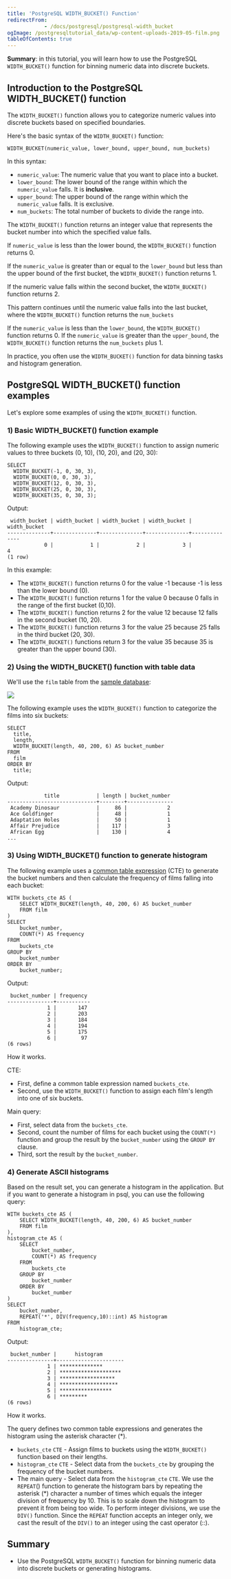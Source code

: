 ```yaml
---
title: 'PostgreSQL WIDTH_BUCKET() Function'
redirectFrom: 
            - /docs/postgresql/postgresql-width_bucket
ogImage: /postgresqltutorial_data/wp-content-uploads-2019-05-film.png
tableOfContents: true
---
```


**Summary**: in this tutorial, you will learn how to use the PostgreSQL `WIDTH_BUCKET()` function for binning numeric data into discrete buckets.

## Introduction to the PostgreSQL WIDTH_BUCKET() function

The `WIDTH_BUCKET()` function allows you to categorize numeric values into discrete buckets based on specified boundaries.

Here's the basic syntax of the `WIDTH_BUCKET()` function:

```
WIDTH_BUCKET(numeric_value, lower_bound, upper_bound, num_buckets)
```

In this syntax:

- `numeric_value`: The numeric value that you want to place into a bucket.
- `lower_bound`: The lower bound of the range within which the `numeric_value` falls. It is **inclusive**.
- `upper_bound`: The upper bound of the range within which the `numeric_value` falls. It is exclusive.
- `num_buckets`: The total number of buckets to divide the range into.

The `WIDTH_BUCKET()` function returns an integer value that represents the bucket number into which the specified value falls.

If `numeric_value` is less than the lower bound, the `WIDTH_BUCKET()` function returns 0.

If the `numeric_value` is greater than or equal to the `lower_bound` but less than the upper bound of the first bucket, the `WIDTH_BUCKET()` function returns 1.

If the numeric value falls within the second bucket, the `WIDTH_BUCKET()` function returns 2.

This pattern continues until the numeric value falls into the last bucket, where the `WIDTH_BUCKET()` function returns the `num_buckets`

If the `numeric_value` is less than the `lower_bound`, the `WIDTH_BUCKET()` function returns 0. If the `numeric_value` is greater than the `upper_bound`, the `WIDTH_BUCKET()` function returns the `num_buckets` plus 1.

In practice, you often use the `WIDTH_BUCKET()` function for data binning tasks and histogram generation.

## PostgreSQL WIDTH_BUCKET() function examples

Let's explore some examples of using the `WIDTH_BUCKET()` function.

### 1) Basic WIDTH_BUCKET() function example

The following example uses the `WIDTH_BUCKET()` function to assign numeric values to three buckets (0, 10), (10, 20), and (20, 30):

```
SELECT
  WIDTH_BUCKET(-1, 0, 30, 3),
  WIDTH_BUCKET(0, 0, 30, 3),
  WIDTH_BUCKET(12, 0, 30, 3),
  WIDTH_BUCKET(25, 0, 30, 3),
  WIDTH_BUCKET(35, 0, 30, 3);
```

Output:

```
 width_bucket | width_bucket | width_bucket | width_bucket | width_bucket
--------------+--------------+--------------+--------------+--------------
            0 |            1 |            2 |            3 |            4
(1 row)
```

In this example:

- The `WIDTH_BUCKET()` function returns 0 for the value -1 because -1 is less than the lower bound (0).
- The `WIDTH_BUCKET()` function returns 1 for the value 0 because 0 falls in the range of the first bucket (0,10).
- The `WIDTH_BUCKET()` function returns 2 for the value 12 because 12 falls in the second bucket (10, 20).
- The `WIDTH_BUCKET()` function returns 3 for the value 25 because 25 falls in the third bucket (20, 30).
- The `WIDTH_BUCKET()` functions return 3 for the value 35 because 35 is greater than the upper bound (30).

### 2) Using the WIDTH_BUCKET() function with table data

We'll use the `film` table from the [sample database](/docs/postgresql/postgresql-getting-started/postgresql-sample-database):

![](/postgresqltutorial_data/wp-content-uploads-2019-05-film.png)

The following example uses the `WIDTH_BUCKET()` function to categorize the films into six buckets:

```
SELECT
  title,
  length,
  WIDTH_BUCKET(length, 40, 200, 6) AS bucket_number
FROM
  film
ORDER BY
  title;
```

Output:

```
            title            | length | bucket_number
-----------------------------+--------+---------------
 Academy Dinosaur            |     86 |             2
 Ace Goldfinger              |     48 |             1
 Adaptation Holes            |     50 |             1
 Affair Prejudice            |    117 |             3
 African Egg                 |    130 |             4
...
```

### 3) Using WIDTH_BUCKET() function to generate histogram

The following example uses a [common table expression](/docs/postgresql/postgresql-cte) (CTE) to generate the bucket numbers and then calculate the frequency of films falling into each bucket:

```
WITH buckets_cte AS (
    SELECT WIDTH_BUCKET(length, 40, 200, 6) AS bucket_number
    FROM film
)
SELECT
    bucket_number,
    COUNT(*) AS frequency
FROM
    buckets_cte
GROUP BY
    bucket_number
ORDER BY
    bucket_number;
```

Output:

```
 bucket_number | frequency
---------------+-----------
             1 |       147
             2 |       203
             3 |       184
             4 |       194
             5 |       175
             6 |        97
(6 rows)
```

How it works.

CTE:

- First, define a common table expression named `buckets_cte`.
- Second, use the `WIDTH_BUCKET()` function to assign each film's length into one of six buckets.

Main query:

- First, select data from the `buckets_cte`.
- Second, count the number of films for each bucket using the `COUNT(*)` function and group the result by the `bucket_number` using the `GROUP BY` clause.
- Third, sort the result by the `bucket_number`.

### 4) Generate ASCII histograms

Based on the result set, you can generate a histogram in the application. But if you want to generate a histogram in psql, you can use the following query:

```
WITH buckets_cte AS (
    SELECT WIDTH_BUCKET(length, 40, 200, 6) AS bucket_number
    FROM film
),
histogram_cte AS (
    SELECT
        bucket_number,
        COUNT(*) AS frequency
    FROM
        buckets_cte
    GROUP BY
        bucket_number
    ORDER BY
        bucket_number
)
SELECT
    bucket_number,
    REPEAT('*', DIV(frequency,10)::int) AS histogram
FROM
    histogram_cte;
```

Output:

```
 bucket_number |      histogram
---------------+----------------------
             1 | **************
             2 | ********************
             3 | ******************
             4 | *******************
             5 | *****************
             6 | *********
(6 rows)
```

How it works.

The query defines two common table expressions and generates the histogram using the asterisk character (\*).

- `buckets_cte` `CTE` - Assign films to buckets using the `WIDTH_BUCKET()` function based on their lengths.
- `histogram_cte` `CTE` - Select data from the `buckets_cte` by grouping the frequency of the bucket numbers.
- The main query - Select data from the `histogram_cte` `CTE`. We use the `REPEAT`() function to generate the histogram bars by repeating the asterisk (\*) character a number of times which equals the integer division of frequency by 10. This is to scale down the histogram to prevent it from being too wide. To perform integer divisions, we use the `DIV()` function. Since the `REPEAT` function accepts an integer only, we cast the result of the `DIV()` to an integer using the cast operator (::).

## Summary

- Use the PostgreSQL `WIDTH_BUCKET()` function for binning numeric data into discrete buckets or generating histograms.
